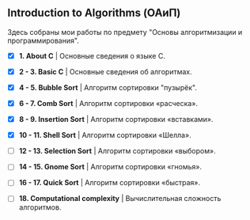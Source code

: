 ## Introduction to Algorithms (ОАиП)

Здесь собраны мои работы по предмету "Основы алгоритмизации и программирования". 

- [x] **1. About C**
| Основные сведения о языке С.


- [x] **2 - 3. Basic C**
| Основные сведения об алгоритмах.


- [x] **4 - 5. Bubble Sort**
| Алгоритм сортировки "пузырёк".


- [x] **6 - 7. Comb Sort**
| Алгоритм сортировки «расческа».


- [x] **8 - 9. Insertion Sort**
| Алгоритм сортировки «вставками».


- [x] **10 - 11. Shell Sort** 
| Алгоритм сортировки «Шелла».


 - [ ] **12 - 13. Selection Sort**
 | Алгоритм сортировки «выбором».


- [ ] **14 - 15. Gnome Sort**
| Алгоритм сортировки «гномья».


- [ ] **16 - 17. Quick Sort**
| Алгоритм сортировки «быстрая».


- [ ] **18. Computational complexity**
| Вычислительная сложность алгоритмов.
